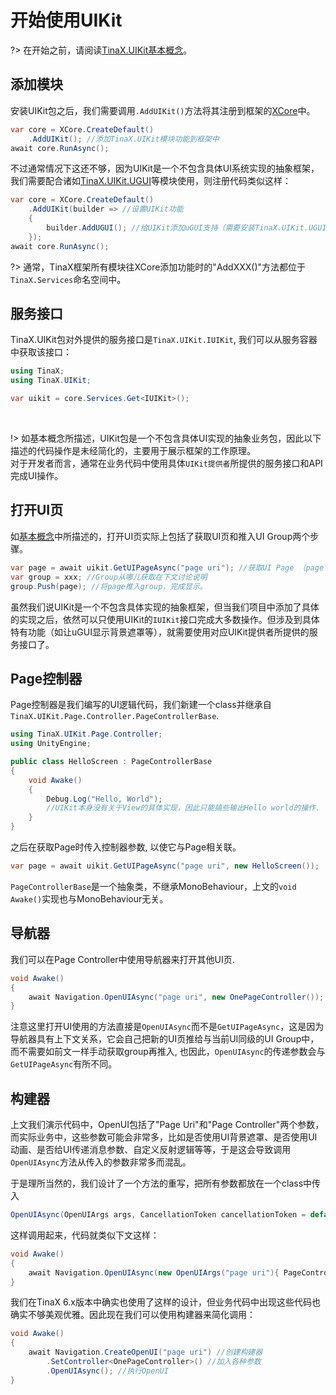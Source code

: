 # 开始使用UIKit

?> 在开始之前，请阅读[TinaX.UIKit基本概念](/zh-Hans/uikit/manual/basic)。


## 添加模块

安装UIKit包之后，我们需要调用`.AddUIKit()`方法将其注册到框架的[XCore](/zh-Hans/core/manual/xcore)中。

``` csharp
var core = XCore.CreateDefault()
    .AddUIKit(); //添加TinaX.UIKit模块功能到框架中
await core.RunAsync();
```

不过通常情况下这还不够，因为UIKit是一个不包含具体UI系统实现的抽象框架，我们需要配合诸如[TinaX.UIKit.UGUI](/zh-Hans/uikit/ugui/README)等模块使用，则注册代码类似这样：

``` csharp
var core = XCore.CreateDefault()
    .AddUIKit(builder => //设置UIKit功能
    {
        builder.AddUGUI(); //给UIKit添加uGUI支持（需要安装TinaX.UIKit.UGUI包）
    });
await core.RunAsync();
```
?> 通常，TinaX框架所有模块往XCore添加功能时的"AddXXX()"方法都位于`TinaX.Services`命名空间中。

## 服务接口

TinaX.UIKit包对外提供的服务接口是`TinaX.UIKit.IUIKit`, 我们可以从服务容器中获取该接口：

``` csharp
using TinaX;
using TinaX.UIKit;

var uikit = core.Services.Get<IUIKit>();
```

<br>

!> 如基本概念所描述，UIKit包是一个不包含具体UI实现的抽象业务包，因此以下描述的代码操作是未经简化的，主要用于展示框架的工作原理。<br>对于开发者而言，通常在业务代码中使用具体`UIKit提供者`所提供的服务接口和API完成UI操作。

## 打开UI页

如[基本概念](/zh-Hans/uikit/manual/basic#open-ui-page)中所描述的，打开UI页实际上包括了获取UI页和推入UI Group两个步骤。

``` csharp
var page = await uikit.GetUIPageAsync("page uri"); //获取UI Page （page uri将在下文讨论）
var group = xxx; //Group从哪儿获取在下文讨论说明
group.Push(page); //将page推入group，完成显示。
```

虽然我们说UIKit是一个不包含具体实现的抽象框架，但当我们项目中添加了具体的实现之后，依然可以只使用UIKit的`IUIKit`接口完成大多数操作。但涉及到具体特有功能（如让uGUI显示背景遮罩等），就需要使用对应UIKit提供者所提供的服务接口了。

## Page控制器

Page控制器是我们编写的UI逻辑代码，我们新建一个class并继承自`TinaX.UIKit.Page.Controller.PageControllerBase`.

``` csharp
using TinaX.UIKit.Page.Controller;
using UnityEngine;

public class HelloScreen : PageControllerBase
{
    void Awake()
    {
        Debug.Log("Hello, World");
        //UIKit本身没有关于View的具体实现，因此只能搞些输出Hello world的操作.
    }
}
```

之后在获取Page时传入控制器参数, 以使它与Page相关联。

``` csharp
var page = await uikit.GetUIPageAsync("page uri", new HelloScreen());
```

`PageControllerBase`是一个抽象类，不继承MonoBehaviour，上文的`void Awake()`实现也与MonoBehaviour无关。

## 导航器

我们可以在Page Controller中使用导航器来打开其他UI页.

``` csharp
void Awake()
{
    await Navigation.OpenUIAsync("page uri", new OnePageController());
}
```

注意这里打开UI使用的方法直接是`OpenUIAsync`而不是`GetUIPageAsync`，这是因为导航器具有上下文关系，它会自己把新的UI页推给与当前UI同级的UI Group中，而不需要如前文一样手动获取group再推入, 也因此，`OpenUIAsync`的传递参数会与`GetUIPageAsync`有所不同。

## 构建器

上文我们演示代码中，OpenUI包括了"Page Uri"和"Page Controller"两个参数，而实际业务中，这些参数可能会非常多，比如是否使用UI背景遮罩、是否使用UI动画、是否给UI传递消息参数、自定义反射逻辑等等，于是这会导致调用`OpenUIAsync`方法从传入的参数非常多而混乱。

于是理所当然的，我们设计了一个方法的重写，把所有参数都放在一个class中传入

``` csharp
OpenUIAsync(OpenUIArgs args, CancellationToken cancellationToken = default);
```

这样调用起来，代码就类似下文这样：

``` csharp
void Awake()
{
    await Navigation.OpenUIAsync(new OpenUIArgs("page uri"){ PageController = new OnePageController() });
}
```

我们在TinaX 6.x版本中确实也使用了这样的设计，但业务代码中出现这些代码也确实不够美观优雅。因此现在我们可以使用构建器来简化调用：

``` csharp
void Awake()
{
    await Navigation.CreateOpenUI("page uri") //创建构建器
        .SetController<OnePageController>() //加入各种参数
        .OpenUIAsync(); //执行OpenUI
}
```